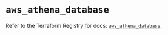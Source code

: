 # `aws_athena_database`

Refer to the Terraform Registry for docs: [`aws_athena_database`](https://registry.terraform.io/providers/hashicorp/aws/5.34.0/docs/resources/athena_database).
